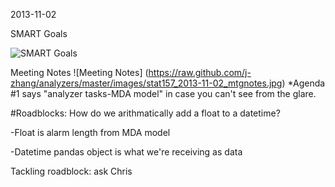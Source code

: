 2013-11-02

SMART Goals

![SMART Goals](https://raw.github.com/j-zhang/analyzers/master/images/stat157_2013-11-02_smartgoal_MDA_skeleton.jpg)

Meeting Notes
![Meeting Notes] (https://raw.github.com/j-zhang/analyzers/master/images/stat157_2013-11-02_mtgnotes.jpg)
*Agenda #1 says "analyzer tasks-MDA model" in case you can't see from the glare.


#Roadblocks:
How do we arithmatically add a float to a datetime?

-Float is alarm length from MDA model

-Datetime pandas object is what we're receiving as data

Tackling roadblock: ask Chris


